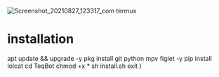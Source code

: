 ![Screenshot_20210827_123317_com termux](https://user-images.githubusercontent.com/89625235/131086358-392160d4-f957-4b5a-8ee4-4aa9029dacb3.jpg)

# installation

apt update && upgrade -y 
pkg install git python mpv figlet -y
pip install lolcat
cd TeqBot
chmod +x *
sh install.sh
exit
)
